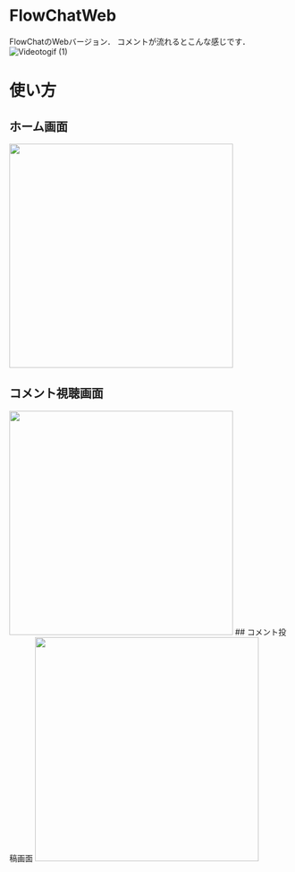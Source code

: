 # FlowChatWeb
FlowChatのWebバージョン． 
コメントが流れるとこんな感じです．  
![Videotogif (1)](https://user-images.githubusercontent.com/53263220/106355398-e5d31100-633a-11eb-863c-8d9627ac9749.gif)

# 使い方
## ホーム画面 
<img width="400" src="https://user-images.githubusercontent.com/53263220/106355535-0f406c80-633c-11eb-98be-38d51991c80c.png">

## コメント視聴画面

<img width="400" src="https://user-images.githubusercontent.com/53263220/106355548-18313e00-633c-11eb-8e3d-612894edacf1.png">
## コメント投稿画面

<img width="400" src="https://user-images.githubusercontent.com/53263220/106355553-1bc4c500-633c-11eb-8698-fc9803e7004b.png">


